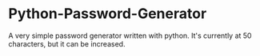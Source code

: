 # Python-Password-Generator
A very simple password generator written with python.
It's currently at 50 characters, but it can be increased.
